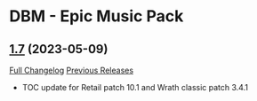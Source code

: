 # DBM - Epic Music Pack

## [1.7](https://github.com/ZelionGG/DBM-EpicMusicPack/tree/v1.7) (2023-05-09)

[Full Changelog](https://github.com/ZelionGG/DBM-EpicMusicPack/compare/v1.6...v1.7) [Previous Releases](https://github.com/ZelionGG/DBM-EpicMusicPack/releases)

- TOC update for Retail patch 10.1 and Wrath classic patch 3.4.1